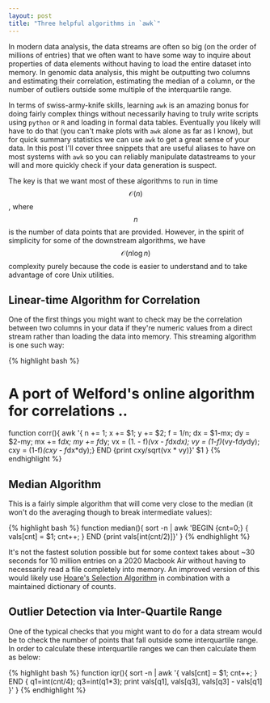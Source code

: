 ```yaml
---
layout: post
title: "Three helpful algorithms in `awk`"
---
```


In modern data analysis, the data streams are often so big (on the order of millions of entries) that we often want to have some way to inquire about properties of data elements without having to load the entire dataset into memory. In genomic data analysis, this might be outputting two columns and estimating their correlation, estimating the median of a column, or the number of outliers outside some multiple of the interquartile range.

In terms of swiss-army-knife skills, learning `awk` is an amazing bonus for doing fairly complex things without necessarily having to truly write scripts using `python` or `R` and loading in formal data tables. Eventually you likely will have to do that (you can't make plots with `awk` alone as far as I know), but for quick summary statistics we can use `awk` to get a great sense of your data. In this post I'll cover three snippets that are useful aliases to have on most systems with `awk` so you can reliably manipulate datastreams to your will and more quickly check if your data generation is suspect. 

The key is that we want most of these algorithms to run in time $$\mathcal{O}(n)$$, where $$n$$ is the number of data points that are provided. However, in the spirit of simplicity for some of the downstream algorithms, we have $$\mathcal{O}(n\log n)$$ complexity purely because the code is easier to understand and to take advantage of core Unix utilities.

## Linear-time Algorithm for Correlation 

One of the first things you might want to check may be the correlation between two columns in your data if they're numeric values from a direct stream rather than loading the data into memory. This streaming algorithm is one such way:

{% highlight bash %}
# A port of Welford's online algorithm for correlations ..
function corr(){
	awk '{
		n += 1; 
		x += $1; 
		y += $2; 
		f = 1/n; 
		dx = $1-mx; 
		dy = $2-my; 
		mx += f*dx; 
		my += f*dy; 
		vx = (1. - f)*(vx - f*dx*dx); 
		vy = (1-f)*(vy-f*dy*dy); 
		cxy = (1-f)*(cxy - f*dx*dy);} 
		END {print cxy/sqrt(vx * vy)}' $1
}
{% endhighlight %}

##  Median Algorithm

This is a fairly simple algorithm that will come very close to the median (it won't do the averaging though to break intermediate values): 


{% highlight bash %}
function median(){
  sort -n | awk 'BEGIN {cnt=0;} { 
     vals[cnt] = $1; cnt++;
     } END {print vals[int(cnt/2)]}'
}
{% endhighlight %}

It's not the fastest solution possible but for some context takes about ~30 seconds for 10 million entries on a 2020 Macbook Air without having to necessarily read a file completely into memory. An improved version of this would likely use [Hoare's Selection Algorithm](https://en.wikipedia.org/wiki/Quickselect) in combination with a maintained dictionary of counts.

## Outlier Detection via Inter-Quartile Range

One of the typical checks that you might want to do for a data stream would be to check the number of points that fall outside some interquartile range. In order to calculate these interquartile ranges we can then calculate them as below:

{% highlight bash %}
function iqr(){
  sort -n | awk '{
    vals[cnt] = $1; cnt++;
    } END {
      q1=int(cnt/4); 
      q3=int(q1*3); 
      print vals[q1], vals[q3], vals[q3] - vals[q1]
  }'
}
{% endhighlight %}
